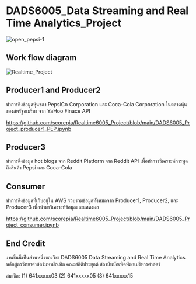 # DADS6005_Data Streaming and Real Time Analytics_Project

![open_pepsi-1](https://user-images.githubusercontent.com/94518867/212300535-d8bc946b-fab4-44c7-b7bb-9a06ac097cbc.jpg)

## Work flow diagram

![Realtime_Project](https://user-images.githubusercontent.com/94518867/212298349-45383be5-9984-4492-bd40-cc3f5afe0a1d.jpg)

## Producer1 and Producer2
ทำการดึงข้อมูลหุ้นของ PepsiCo Corporation และ Coca-Cola Corporation ในตลาดหุ้นของสหรัฐอเมริกา จาก YaHoo Finace API 

https://github.com/scorepia/Realtime6005_Project/blob/main/DADS6005_Project_producer1_PEP.ipynb

## Producer3
ทำการดึงข้อมูล hot blogs จาก Reddit Platform จาก Reddit API เพื่อทำการวิเคราะห์การพูดถึงสินค้า Pepsi และ Coca-Cola

## Consumer
ทำการดึงข้อมูลที่เก็บอยู่ใน AWS รวบรวมข้อมูลทั้งหมดจาก Producer1, Producer2, และ Producer3 เพื่อนำมาวิเคราะห์ข้อมูลและแสดงผล

https://github.com/scorepia/Realtime6005_Project/blob/main/DADS6005_Project_consumer.ipynb

## End Credit
งานชิ้นนี้เป็นส่วนหนึ่งของวิชา DADS6005 Data Streaming and Real Time Analytics หลักสูตรวิทยาศาสตร์มหาบัณฑิต คณะสถิติประยุกต์ สถาบันบัณฑิตพัฒนบริหารศาสตร์

สมาชิก: (1) 641xxxxx03 (2) 641xxxxx05 (3) 641xxxxx15
